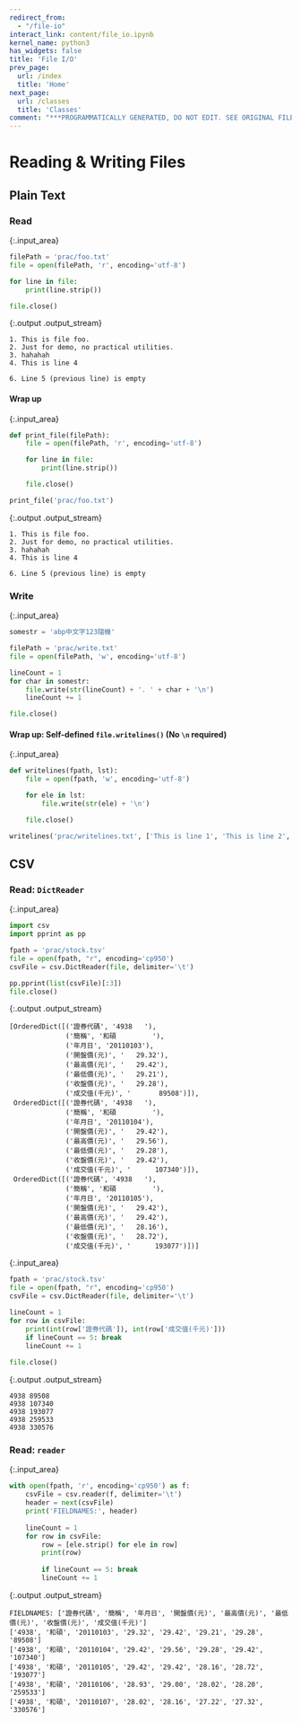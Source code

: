 ```yaml
---
redirect_from:
  - "/file-io"
interact_link: content/file_io.ipynb
kernel_name: python3
has_widgets: false
title: 'File I/O'
prev_page:
  url: /index
  title: 'Home'
next_page:
  url: /classes
  title: 'Classes'
comment: "***PROGRAMMATICALLY GENERATED, DO NOT EDIT. SEE ORIGINAL FILES IN /content***"
---
```


# Reading & Writing Files

## Plain Text

### Read



{:.input_area}
```python
filePath = 'prac/foo.txt'
file = open(filePath, 'r', encoding='utf-8')

for line in file:
    print(line.strip())

file.close()
```


{:.output .output_stream}
```
1. This is file foo.
2. Just for demo, no practical utilities.
3. hahahah
4. This is line 4

6. Line 5 (previous line) is empty

```

#### Wrap up



{:.input_area}
```python
def print_file(filePath):
    file = open(filePath, 'r', encoding='utf-8')

    for line in file:
        print(line.strip())

    file.close()

print_file('prac/foo.txt')
```


{:.output .output_stream}
```
1. This is file foo.
2. Just for demo, no practical utilities.
3. hahahah
4. This is line 4

6. Line 5 (previous line) is empty

```

### Write



{:.input_area}
```python
somestr = 'abp中文字123隨機'

filePath = 'prac/write.txt'
file = open(filePath, 'w', encoding='utf-8')

lineCount = 1
for char in somestr:
    file.write(str(lineCount) + '. ' + char + '\n')
    lineCount += 1

file.close()
```


#### Wrap up: Self-defined `file.writelines()` (No `\n` required)



{:.input_area}
```python
def writelines(fpath, lst):
    file = open(fpath, 'w', encoding='utf-8')

    for ele in lst:
        file.write(str(ele) + '\n')

    file.close()

writelines('prac/writelines.txt', ['This is line 1', 'This is line 2', 3, 4, [1,2,'3'], {'a':1, 'x':2}])
```


## CSV

### Read: `DictReader`



{:.input_area}
```python
import csv
import pprint as pp

fpath = 'prac/stock.tsv'
file = open(fpath, "r", encoding='cp950')
csvFile = csv.DictReader(file, delimiter='\t')

pp.pprint(list(csvFile)[:3])
file.close()
```


{:.output .output_stream}
```
[OrderedDict([('證券代碼', '4938   '),
              ('簡稱', '和碩         '),
              ('年月日', '20110103'),
              ('開盤價(元)', '   29.32'),
              ('最高價(元)', '   29.42'),
              ('最低價(元)', '   29.21'),
              ('收盤價(元)', '   29.28'),
              ('成交值(千元)', '       89508')]),
 OrderedDict([('證券代碼', '4938   '),
              ('簡稱', '和碩         '),
              ('年月日', '20110104'),
              ('開盤價(元)', '   29.42'),
              ('最高價(元)', '   29.56'),
              ('最低價(元)', '   29.28'),
              ('收盤價(元)', '   29.42'),
              ('成交值(千元)', '      107340')]),
 OrderedDict([('證券代碼', '4938   '),
              ('簡稱', '和碩         '),
              ('年月日', '20110105'),
              ('開盤價(元)', '   29.42'),
              ('最高價(元)', '   29.42'),
              ('最低價(元)', '   28.16'),
              ('收盤價(元)', '   28.72'),
              ('成交值(千元)', '      193077')])]

```



{:.input_area}
```python
fpath = 'prac/stock.tsv'
file = open(fpath, "r", encoding='cp950')
csvFile = csv.DictReader(file, delimiter='\t')

lineCount = 1
for row in csvFile:
    print(int(row['證券代碼']), int(row['成交值(千元)']))
    if lineCount == 5: break 
    lineCount += 1
    
file.close()
```


{:.output .output_stream}
```
4938 89508
4938 107340
4938 193077
4938 259533
4938 330576

```

### Read: `reader`



{:.input_area}
```python
with open(fpath, 'r', encoding='cp950') as f:
    csvFile = csv.reader(f, delimiter='\t')
    header = next(csvFile)
    print('FIELDNAMES:', header)
    
    lineCount = 1
    for row in csvFile:
        row = [ele.strip() for ele in row]
        print(row)
        
        if lineCount == 5: break
        lineCount += 1
```


{:.output .output_stream}
```
FIELDNAMES: ['證券代碼', '簡稱', '年月日', '開盤價(元)', '最高價(元)', '最低價(元)', '收盤價(元)', '成交值(千元)']
['4938', '和碩', '20110103', '29.32', '29.42', '29.21', '29.28', '89508']
['4938', '和碩', '20110104', '29.42', '29.56', '29.28', '29.42', '107340']
['4938', '和碩', '20110105', '29.42', '29.42', '28.16', '28.72', '193077']
['4938', '和碩', '20110106', '28.93', '29.00', '28.02', '28.20', '259533']
['4938', '和碩', '20110107', '28.02', '28.16', '27.22', '27.32', '330576']

```
